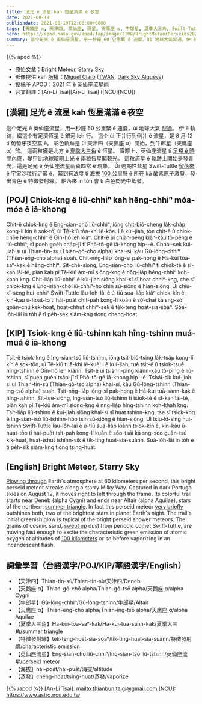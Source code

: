 ```yaml
---
title: 足光 ê 流星 kah 恆星滿滿 ê 夜空
date: 2021-08-19
publishdate: 2021-08-19T12:00:00+0800
tags: [天鵝座 α, 天津四, 英仙座, 流星, 天鹰座 α, 牛郎星, 夏季大三角, Swift-Tuttle 彗星, 彗星, 英仙座流星雨]
hero: https://apod.nasa.gov/apod/fap/image/2108/BrightMeteorPerseids2021-7337-crop-net1024.jpg
summary: 這个足光 ê 英仙座流星，用一秒鐘 60 公里緊 ê 速度，ùi 地球大氣犁過。伊 ê 軌跡，綴這个有足濟恆星 ê 銀河 leh 行。
---
```


{{% apod %}}

- 原始文章：[Bright Meteor, Starry Sky](https://apod.nasa.gov/apod/ap210819.html)
- 影像提供 kah [版權][copyright]：[Miguel Claro](http://www.miguelclaro.com/wp/) ([TWAN](http://www.twanight.org/claro), [Dark Sky Alqueva](http://www.darkskyalqueva.com/))
- 投稿予 APOD：[2021 年 ê 英仙座流星雨](https://www.facebook.com/media/set/?vanity=APOD.Sky&set=a.3855532511217606)
- 台文翻譯：[An-Li Tsai][An-Li Tsai] ([NCU][NCU])

## [漢羅] 足光 ê 流星 kah 恆星滿滿 ê 夜空
這个足光 ê 英仙座流星，用一秒鐘 60 公里緊 ê 速度，ùi 地球大氣 [犁過][Plowing through]。
伊 ê 軌跡，綴這个有足濟恆星 ê 銀河 leh 行。
這个 ùi 正爿行到倒爿 ê 流星，是 8 月 12 tī 葡萄牙夜空翕 ê。
彩色軌跡是 ùi 天津四（天鵝座 α）開始，到牛郎星（天鹰座 α）煞。
這兩粒攏是北方 ê [夏季大三角][summer triangle] ê 恆星。
實際上，英仙座流星 tī [足短 ê 時間內底][very briefly]，變甲比地球暗暝上光 ê 兩粒恆星閣較光。
這粒流星 ê 軌跡上開始是發青光，這是足光 ê 英仙座流星雨真四常 ê 現象。
Ùi 週期性彗星 Swift-Tuttle [留落來][swept up] ê 宇宙沙粒行足緊 ê，緊到有法度 tī 海拔 [100 公里懸][100 kilometers t] ê 所在 kā 酸素原子激發，發出青色 ê 特徵發射線。
紲落來 in to̍h 會 tī 白色閃光中蒸發。

## [POJ] Chiok-kng ê liû-chhiⁿ kah hêng-chhiⁿ móa-móa ê iā-khong
Chit-ê chiok-kng ê Eng-sian-chō liû-chhiⁿ, iōng chi̍t-bió-cheng la̍k-cha̍p kong-lí kín ê sok-tō͘, ùi Tē-kiû tōa-khì lê-kòe.
I ê kúi-jiah, tòe chit-ê ū chiok-chōe hêng-chhiⁿ ê Gîn-hô leh kiâⁿ.
Chit-ê ùi chiàⁿ-pêng kiâⁿ-kàu tò-pêng ê liû-chhiⁿ, sī poeh goe̍h cha̍p-jī tī Phô-tô-gê iā-khong hip--ê.
Chhái-sek kúi-jiah sī ùi Thian-tin-sù (Thian-gô-chō alpha) khai-sí, kàu Gû-lông-chhiⁿ (Thian-eng-chō alpha) soah.
Chit-nn̄g-lia̍p lóng-sī pak-hong ê Hā-kùi tōa-saⁿ-kak ê hêng-chhiⁿ.
Si̍t-chè-siōng, Eng-sian-chō liû-chhiⁿ tī chiok-té ê sî-kan lāi-té, piàn kah pí Tē-kiû àm-mî siōng-kng ê nn̄g-lia̍p hêng-chhiⁿ koh-khah kng.
Chi̍t-lia̍p liû-chhiⁿ ê kúi-jiah siōng khai-sí sī hoat chhiⁿ-kng, che sī chiok-kng ê Eng-sian-chō liû-chhiⁿ-hō͘ chin sù-siông ê hiān-siōng.
Ùi chiu-kî-sèng hui-chhiⁿ Swift-Tuttle lâu-lo̍h-lâi ê ú-tiū soa-lia̍p kiâⁿ chiok-kín ê, kín-kàu ū-hoat-tō͘ tī hái-poa̍t chi̍t-pah kong-lí koân ê só͘-chāi kā sng-sò͘ goân-chú kek-hoat, hoat-chhut chhiⁿ-sek ê te̍k-teng hoat-siā-sòaⁿ.
Sòa-lo̍h-lâi in to̍h ē tī pe̍h-sek siám-kng tiong cheng-hoat.

## [KIP] Tsiok-kng ê liû-tshinn kah hîng-tshinn muá-muá ê iā-khong
Tsit-ê tsiok-kng ê Ing-sian-tsō liû-tshinn, iōng tsi̍t-bió-tsing la̍k-tsa̍p kong-lí kín ê sok-tōo, uì Tē-kiû tuā-khì lê-kuè.
I ê kuí-jiah, tuè tsit-ê ū tsiok-tsuē hîng-tshinn ê Gîn-hô leh kiânn.
Tsit-ê uì tsiànn-pîng kiânn-kàu tò-pîng ê liû-tshinn, sī pueh gue̍h tsa̍p-jī tī Phô-tô-gê iā-khong hip--ê.
Tshái-sik kuí-jiah sī uì Thian-tin-sù (Thian-gô-tsō alpha) khai-sí, kàu Gû-lông-tshinn (Thian-ing-tsō alpha) suah.
Tsit-nn̄g-lia̍p lóng-sī pak-hong ê Hā-kuì tuā-sann-kak ê hîng-tshinn.
Si̍t-tsè-siōng, Ing-sian-tsō liû-tshinn tī tsiok-té ê sî-kan lāi-té, piàn kah pí Tē-kiû àm-mî siōng-kng ê nn̄g-lia̍p hîng-tshinn koh-khah kng.
Tsi̍t-lia̍p liû-tshinn ê kuí-jiah siōng khai-sí sī huat tshinn-kng, tse sī tsiok-kng ê Ing-sian-tsō liû-tshinn-hōo tsin sù-siông ê hiān-siōng.
Uì tsiu-kî-sìng hui-tshinn Swift-Tuttle lâu-lo̍h-lâi ê ú-tiū sua-lia̍p kiânn tsiok-kín ê, kín-kàu ū-huat-tōo tī hái-pua̍t tsi̍t-pah kong-lí kuân ê sóo-tsāi kā sng-sòo guân-tsú kik-huat, huat-tshut tshinn-sik ê ti̍k-ting huat-siā-suànn.
Suà-lo̍h-lâi in to̍h ē tī pe̍h-sik siám-kng tiong tsing-huat.

## [English] Bright Meteor, Starry Sky
[Plowing through][Plowing through] Earth's atmosphere at 60 kilometers per second, this bright perseid meteor streaks along a starry Milky Way.
Captured in dark Portugal skies on August 12, it moves right to left through the frame.
Its colorful trail starts near Deneb (alpha Cygni) and ends near Altair (alpha Aquilae), stars of the northern [summer triangle][summer triangle].
In fact this perseid meteor [very briefly][very briefly] outshines both, two of the brightest stars in planet Earth's night.
The trail's initial greenish glow is typical of the bright perseid shower meteors.
The grains of cosmic sand, [swept up][swept up] dust from periodic comet Swift-Tuttle, are moving fast enough to excite the characteristic green emission of atomic oxygen at altitudes of [100 kilometers][100 kilometers e] or so before vaporizing in an incandescent flash.

## 詞彙學習（台語漢字/POJ/KIP/華語漢字/English）
- 【天津四】Thian-tin-sù/Thian-tin-sù/天津四/Deneb
- 【天鵝座 α】Thian-gô-chō alpha/Thian-gô-tsō alpha/天鵝座 α/alpha Cygni
- 【牛郎星】Gû-lông-chhiⁿ/Gû-lông-tshinn/牛郎星/Altair
- 【天鹰座 α】Thian-eng-chō alpha/Thian-ing-tsō alpha/天鹰座 α/alpha Aquilae
- 【夏季大三角】Hā-kùi-tōa-saⁿ-kak/Hā-kuì-tuā-sann-kak/夏季大三角/summer triangle
- 【特徵發射線】te̍k-teng-hoat-siā-sòaⁿ/ti̍k-ting-huat-siā-suànn/特徵發射線/characteristic emission
- 【英仙座流星】Eng-sian-chō liû-chhiⁿ/Ing-sian-tsō liû-tshinn/英仙座流星/perseid meteor
- 【海拔】hái-poa̍t/hái-pua̍t/海拔/altitude
- 【蒸發】cheng-hoat/tsing-huat/蒸發/vaporize

{{% /apod %}}
[An-Li Tsai]: mailto:thianbun.taigi@gmail.com
[NCU]: https://www.astro.ncu.edu.tw

[copyright]: https://apod.nasa.gov/apod/fap/lib/about_apod.html#srapply

[Plowing through]:https://apod.nasa.gov/apod/ap180817.html
[summer triangle]:https://apod.nasa.gov/apod/ap150627.html
[very briefly]:https://apod.nasa.gov/apod/ap180908.html
[swept up]:https://solarsystem.nasa.gov/asteroids-comets-and-meteors/meteors-and-meteorites/perseids/in-depth/
[100 kilometers e]:https://apod.nasa.gov/apod/ap210724.html
[100 kilometers t]:https://apod.tw/daily/20210724/
